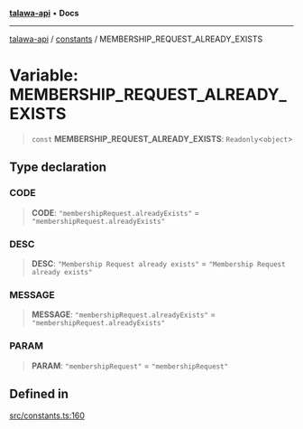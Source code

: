 [**talawa-api**](../../README.md) • **Docs**

***

[talawa-api](../../modules.md) / [constants](../README.md) / MEMBERSHIP\_REQUEST\_ALREADY\_EXISTS

# Variable: MEMBERSHIP\_REQUEST\_ALREADY\_EXISTS

> `const` **MEMBERSHIP\_REQUEST\_ALREADY\_EXISTS**: `Readonly`\<`object`\>

## Type declaration

### CODE

> **CODE**: `"membershipRequest.alreadyExists"` = `"membershipRequest.alreadyExists"`

### DESC

> **DESC**: `"Membership Request already exists"` = `"Membership Request already exists"`

### MESSAGE

> **MESSAGE**: `"membershipRequest.alreadyExists"` = `"membershipRequest.alreadyExists"`

### PARAM

> **PARAM**: `"membershipRequest"` = `"membershipRequest"`

## Defined in

[src/constants.ts:160](https://github.com/PalisadoesFoundation/talawa-api/blob/fe65d855b3d1e3e4af621340e7e8bfa0325634c1/src/constants.ts#L160)
